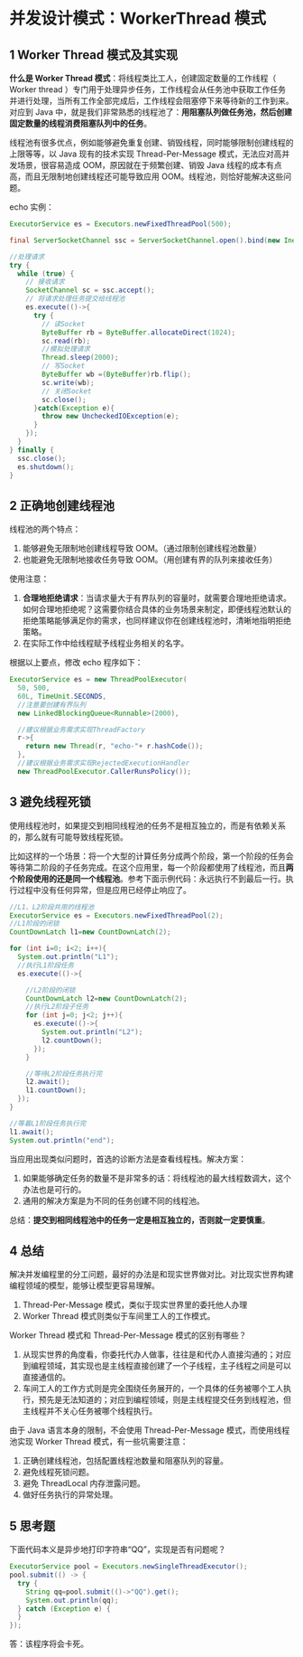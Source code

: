 # 并发设计模式：WorkerThread 模式

## 1 Worker Thread 模式及其实现

**什么是 Worker Thread 模式**：将线程类比工人，创建固定数量的工作线程（ Worker thread ）专门用于处理异步任务，工作线程会从任务池中获取工作任务并进行处理，当所有工作全部完成后，工作线程会阻塞停下来等待新的工作到来。对应到 Java 中，就是我们非常熟悉的线程池了：**用阻塞队列做任务池，然后创建固定数量的线程消费阻塞队列中的任务**。

线程池有很多优点，例如能够避免重复创建、销毁线程，同时能够限制创建线程的上限等等，以 Java 现有的技术实现 Thread-Per-Message 模式，无法应对高并发场景，很容易造成 OOM，原因就在于频繁创建、销毁 Java 线程的成本有点高，而且无限制地创建线程还可能导致应用 OOM。线程池，则恰好能解决这些问题。

echo 实例：

```java
ExecutorService es = Executors.newFixedThreadPool(500);

final ServerSocketChannel ssc = ServerSocketChannel.open().bind(new InetSocketAddress(8080));

//处理请求
try {
  while (true) {
    // 接收请求
    SocketChannel sc = ssc.accept();
    // 将请求处理任务提交给线程池
    es.execute(()->{
      try {
        // 读Socket
        ByteBuffer rb = ByteBuffer.allocateDirect(1024);
        sc.read(rb);
        //模拟处理请求
        Thread.sleep(2000);
        // 写Socket
        ByteBuffer wb =(ByteBuffer)rb.flip();
        sc.write(wb);
        // 关闭Socket
        sc.close();
      }catch(Exception e){
        throw new UncheckedIOException(e);
      }
    });
  }
} finally {
  ssc.close();
  es.shutdown();
}
```

## 2 正确地创建线程池

线程池的两个特点：

1. 能够避免无限制地创建线程导致 OOM。（通过限制创建线程池数量）
2. 也能避免无限制地接收任务导致 OOM。（用创建有界的队列来接收任务）

使用注意：

1. **合理地拒绝请求**：当请求量大于有界队列的容量时，就需要合理地拒绝请求。如何合理地拒绝呢？这需要你结合具体的业务场景来制定，即便线程池默认的拒绝策略能够满足你的需求，也同样建议你在创建线程池时，清晰地指明拒绝策略。
2. 在实际工作中给线程赋予线程业务相关的名字。

根据以上要点，修改 echo 程序如下：

```java
ExecutorService es = new ThreadPoolExecutor(
  50, 500,
  60L, TimeUnit.SECONDS,
  //注意要创建有界队列
  new LinkedBlockingQueue<Runnable>(2000),

  //建议根据业务需求实现ThreadFactory
  r->{
    return new Thread(r, "echo-"+ r.hashCode());
  },
  //建议根据业务需求实现RejectedExecutionHandler
  new ThreadPoolExecutor.CallerRunsPolicy());
```

## 3 避免线程死锁

使用线程池时，如果提交到相同线程池的任务不是相互独立的，而是有依赖关系的，那么就有可能导致线程死锁。

比如这样的一个场景：将一个大型的计算任务分成两个阶段，第一个阶段的任务会等待第二阶段的子任务完成。在这个应用里，每一个阶段都使用了线程池，而且**两个阶段使用的还是同一个线程池**。参考下面示例代码：永远执行不到最后一行。执行过程中没有任何异常，但是应用已经停止响应了。

```java
//L1、L2阶段共用的线程池
ExecutorService es = Executors.newFixedThreadPool(2);
//L1阶段的闭锁
CountDownLatch l1=new CountDownLatch(2);

for (int i=0; i<2; i++){
  System.out.println("L1");
  //执行L1阶段任务
  es.execute(()->{

    //L2阶段的闭锁
    CountDownLatch l2=new CountDownLatch(2);
    //执行L2阶段子任务
    for (int j=0; j<2; j++){
      es.execute(()->{
        System.out.println("L2");
        l2.countDown();
      });
    }

    //等待L2阶段任务执行完
    l2.await();
    l1.countDown();
  });
}

//等着L1阶段任务执行完
l1.await();
System.out.println("end");
```

当应用出现类似问题时，首选的诊断方法是查看线程栈。解决方案：

1. 如果能够确定任务的数量不是非常多的话：将线程池的最大线程数调大，这个办法也是可行的。
2. 通用的解决方案是为不同的任务创建不同的线程池。

总结：**提交到相同线程池中的任务一定是相互独立的，否则就一定要慎重**。

## 4 总结

解决并发编程里的分工问题，最好的办法是和现实世界做对比。对比现实世界构建编程领域的模型，能够让模型更容易理解。

1. Thread-Per-Message 模式，类似于现实世界里的委托他人办理
2. Worker Thread 模式则类似于车间里工人的工作模式。

Worker Thread 模式和 Thread-Per-Message 模式的区别有哪些？

1. 从现实世界的角度看，你委托代办人做事，往往是和代办人直接沟通的；对应到编程领域，其实现也是主线程直接创建了一个子线程，主子线程之间是可以直接通信的。
2. 车间工人的工作方式则是完全围绕任务展开的，一个具体的任务被哪个工人执行，预先是无法知道的；对应到编程领域，则是主线程提交任务到线程池，但主线程并不关心任务被哪个线程执行。

由于 Java 语言本身的限制，不会使用 Thread-Per-Message 模式，而使用线程池实现 Worker Thread 模式，有一些坑需要注意：

1. 正确创建线程池，包括配置线程池数量和阻塞队列的容量。
2. 避免线程死锁问题。
3. 避免 ThreadLocal 内存泄露问题。
4. 做好任务执行的异常处理。

## 5 思考题

下面代码本义是异步地打印字符串“QQ”，实现是否有问题呢？

```java
ExecutorService pool = Executors.newSingleThreadExecutor();
pool.submit(() -> {
  try {
    String qq=pool.submit(()->"QQ").get();
    System.out.println(qq);
  } catch (Exception e) {
  }
});
```

答：该程序将会卡死。
